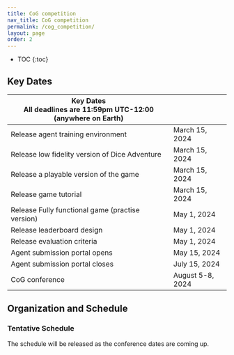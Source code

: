 ```yaml
---
title: CoG competition
nav_title: CoG competition
permalink: /cog_competition/
layout: page
order: 2
---
```


* TOC
{:toc}

## Key Dates

| Key Dates<br/>All deadlines are 11:59pm UTC-12:00 (anywhere on Earth) |                     |
|---------------------------------------------------|---------------------|
|Release agent training environment                 |March 15, 2024       |
|Release low fidelity version of Dice Adventure     |March 15, 2024       |
|Release a playable version of the game             |March 15, 2024       |
|Release game tutorial                              |March 15, 2024       |
|Release Fully functional game (practise version)   |May 1, 2024          |
|Release leaderboard design                         |May 1, 2024          |
|Release evaluation criteria                        |May 1, 2024          |
|Agent submission portal opens                      |May 15, 2024         |
|Agent submission portal closes                     |July 15, 2024        |
|CoG conference                                     |August 5-8, 2024     |

<!-- point to submission of auxiliary paper to CoG -->

## Organization and Schedule

### Tentative Schedule

The schedule will be released as the conference dates are coming up.

<!-- | Start | End   | Activity                                     |
|-------|-------|----------------------------------------------|
| 9:00  | 9:30  | Welcome & Introduction                       | -->